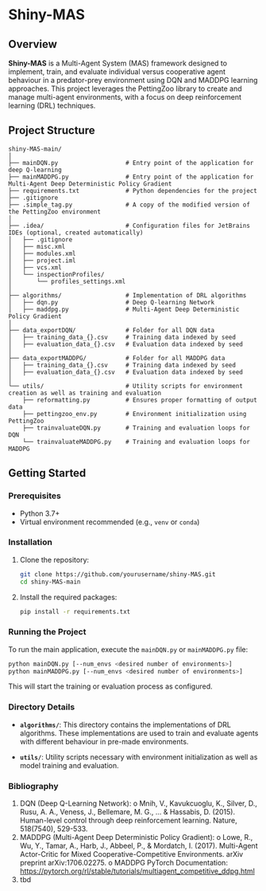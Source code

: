 # Shiny-MAS

## Overview

**Shiny-MAS** is a Multi-Agent System (MAS) framework designed to implement, train, and evaluate individual versus cooperative agent behaviour in a predator-prey environment using DQN and MADDPG learning approaches. This project leverages the PettingZoo library to create and manage multi-agent environments, with a focus on deep reinforcement learning (DRL) techniques.

## Project Structure

```
shiny-MAS-main/
│
├── mainDQN.py                   # Entry point of the application for deep Q-learning
├── mainMADDPG.py                # Entry point of the application for Multi-Agent Deep Deterministic Policy Gradient
├── requirements.txt             # Python dependencies for the project
├── .gitignore                   
├── .simple_tag.py               # A copy of the modified version of the PettingZoo environment                    
│
├── .idea/                       # Configuration files for JetBrains IDEs (optional, created automatically)
│   ├── .gitignore
│   ├── misc.xml
│   ├── modules.xml
│   ├── project.iml
│   ├── vcs.xml
│   └── inspectionProfiles/
│       └── profiles_settings.xml
│
├── algorithms/                  # Implementation of DRL algorithms
│   ├── dqn.py                   # Deep Q-learning Network
│   ├── maddpg.py                # Multi-Agent Deep Deterministic Policy Gradient
│
├── data_exportDQN/              # Folder for all DQN data
│   ├── training_data_{}.csv     # Training data indexed by seed
│   ├── evaluation_data_{}.csv   # Evaluation data indexed by seed
│
├── data_exportMADDPG/           # Folder for all MADDPG data
│   ├── training_data_{}.csv     # Training data indexed by seed
│   ├── evaluation_data_{}.csv   # Evaluation data indexed by seed
│
└── utils/                       # Utility scripts for environment creation as well as training and evaluation
    ├── reformatting.py          # Ensures proper formatting of output data
    ├── pettingzoo_env.py        # Environment initialization using PettingZoo
    ├── trainvaluateDQN.py       # Training and evaluation loops for DQN
    └── trainvaluateMADDPG.py    # Training and evaluation loops for MADDPG
```

## Getting Started

### Prerequisites

- Python 3.7+
- Virtual environment recommended (e.g., `venv` or `conda`)

### Installation

1. Clone the repository:
   ```bash
   git clone https://github.com/yourusername/shiny-MAS.git
   cd shiny-MAS-main
   ```

2. Install the required packages:
   ```bash
   pip install -r requirements.txt
   ```

### Running the Project

To run the main application, execute the `mainDQN.py` or `mainMADDPG.py` file:

```bash
python mainDQN.py [--num_envs <desired number of environments>]
python mainMADDPG.py [--num_envs <desired number of environments>]
```

This will start the training or evaluation process as configured.

### Directory Details

- **`algorithms/`**: This directory contains the implementations of DRL algorithms. These implementations are used to train and evaluate agents with different behaviour in pre-made environments. 

- **`utils/`**: Utility scripts necessary with environment initialization as well as model training and evaluation.

### Bibliography

1.	DQN (Deep Q-Learning Network):
o	Mnih, V., Kavukcuoglu, K., Silver, D., Rusu, A. A., Veness, J., Bellemare, M. G., ... & Hassabis, D. (2015). Human-level control through deep reinforcement learning. Nature, 518(7540), 529-533.
2.	MADDPG (Multi-Agent Deep Deterministic Policy Gradient):
o	Lowe, R., Wu, Y., Tamar, A., Harb, J., Abbeel, P., & Mordatch, I. (2017). Multi-Agent Actor-Critic for Mixed Cooperative-Competitive Environments. arXiv preprint arXiv:1706.02275.
o	MADDPG PyTorch Documentation: https://pytorch.org/rl/stable/tutorials/multiagent_competitive_ddpg.html
3.  tbd
